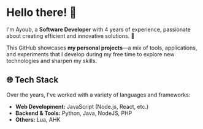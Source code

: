 # Hello there! 👋

I'm Ayoub, a **Software Developer** with 4 years of experience, passionate about creating efficient and innovative solutions. 🚀  

This GitHub showcases **my personal projects**—a mix of tools, applications, and experiments that I develop during my free time to explore new technologies and sharpen my skills.  

## 🌐 Tech Stack  
Over the years, I've worked with a variety of languages and frameworks:  
- **Web Development:** JavaScript (Node.js, React, etc.)  
- **Backend & Tools:** Python, Java, NodeJS, PHP
- **Others:**  Lua, AHK

